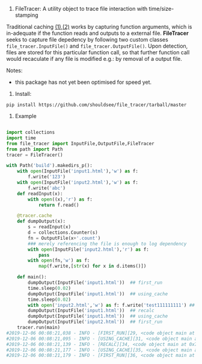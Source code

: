 

1. FileTracer: A utility object to trace file interaction with time/size-stamping

Traditional caching [(1)](https://github.com/python/cpython/blob/30afc91f5e70cf4748ffac77a419ba69ebca6f6a/Lib/functools.py#L485),[(2)](https://stackoverflow.com/a/49883466/8083313) works by capturing function arguments, which 
is in-adequate if the function reads and outputs to a external file.
**FileTracer** seeks to capture file depedency by following 
two custom classes `file_tracer.InputFile()` and `file_tracer.OutputFile()`.
Upon detection, files are stored for this particular function call, so
that further function call would recaculate if any file is modified e.g.:
by removal of a output file.

Notes:
  - this package has not yet been optimised for speed yet.
  
1. Install:

```
pip install https://github.com/shouldsee/file_tracer/tarball/master
```

1. Example
```python

import collections
import time
from file_tracer import InputFile,OutputFile,FileTracer
from path import Path
tracer = FileTracer()

with Path('build').makedirs_p():
	with open(InputFile('input1.html'),'w') as f:
	    f.write('123')
	with open(InputFile('input2.html'),'w') as f:
	    f.write('abc')      
	def readInput(x):
	    with open((x),'r') as f:
	        return f.read()

	@tracer.cache
	def dumpOutput(x):
		s = readInput(x)
		d = collections.Counter(s)
		fn = OutputFile(x+'.count')
		### merely referencing the file is enough to log dependency
		with open(InputFile('input2.html'),'r') as f:
		    pass
		with open(fn,'w') as f:
		    map(f.write,[str(x) for x in d.items()])        

	def main():            
		dumpOutput(InputFile('input1.html'))  ## first_run
		time.sleep(0.02) 
		dumpOutput(InputFile('input1.html'))  ## using_cache
		time.sleep(0.02)
		with open('input2.html','w') as f: f.write('test111111111') ## change implicit input
		dumpOutput(InputFile('input1.html'))  ## recalc
		dumpOutput(InputFile('input1.html'))  ## using_cache
		dumpOutput(InputFile('input2.html'))  ## first_run
	tracer.run(main)
#2019-12-06 00:08:21,038 - INFO - [FIRST_RUN][29, <code object main at 0x7fdbffc29030, file "example.py", line 28>]
#2019-12-06 00:08:21,095 - INFO - [USING_CACHE][31, <code object main at 0x7fdbffc29030, file "example.py", line 28>]
#2019-12-06 00:08:21,139 - INFO - [RECALC][34, <code object main at 0x7fdbffc29030, file "example.py", line 28>]
#2019-12-06 00:08:21,177 - INFO - [USING_CACHE][35, <code object main at 0x7fdbffc29030, file "example.py", line 28>]
#2019-12-06 00:08:21,179 - INFO - [FIRST_RUN][36, <code object main at 0x7fdbffc29030, file "example.py", line 28>]

```